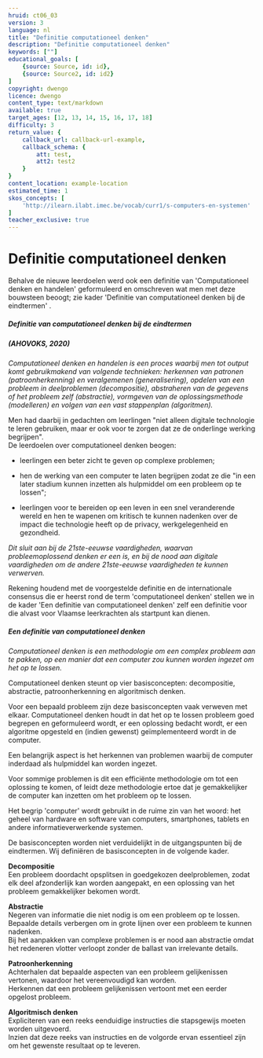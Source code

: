 ```yaml
---
hruid: ct06_03
version: 3
language: nl
title: "Definitie computationeel denken"
description: "Definitie computationeel denken"
keywords: [""]
educational_goals: [
    {source: Source, id: id}, 
    {source: Source2, id: id2}
]
copyright: dwengo
licence: dwengo
content_type: text/markdown
available: true
target_ages: [12, 13, 14, 15, 16, 17, 18]
difficulty: 3
return_value: {
    callback_url: callback-url-example,
    callback_schema: {
        att: test,
        att2: test2
    }
}
content_location: example-location
estimated_time: 1
skos_concepts: [
    'http://ilearn.ilabt.imec.be/vocab/curr1/s-computers-en-systemen'
]
teacher_exclusive: true
---
```


# Definitie computationeel denken

Behalve de nieuwe leerdoelen werd ook een definitie van 'Computationeel denken en handelen' geformuleerd en omschreven wat men met deze bouwsteen beoogt; zie kader 'Definitie van computationeel denken bij de eindtermen' . 

<div class="alert alert-box alert-secondary">
<strong><h5>Definitie van computationeel denken bij de eindtermen</h5></strong> 
<h5>(AHOVOKS, 2020)</h5> 

_Computationeel denken en handelen is een proces waarbij men tot output komt gebruikmakend van volgende technieken: herkennen van patronen (patroonherkenning) en veralgemenen (generalisering), opdelen van een probleem in deelproblemen (decompositie), abstraheren van de gegevens of het probleem zelf (abstractie), vormgeven van de oplossingsmethode (modelleren) en volgen van een vast stappenplan (algoritmen)._ 

Men had daarbij in gedachten om leerlingen "niet alleen digitale technologie te leren gebruiken, maar er ook voor te zorgen dat ze de onderlinge werking begrijpen".<br>
De leerdoelen over computationeel denken beogen: 
<ul><li>leerlingen een beter zicht te geven op complexe problemen;</li></ul>
<ul><li>hen de werking van een computer te laten begrijpen zodat ze die "in een later stadium kunnen inzetten als hulpmiddel om een probleem op te lossen";</li></ul>
<ul><li>leerlingen voor te bereiden op een leven in een snel veranderende wereld en hen te wapenen om kritisch te kunnen nadenken over de impact die technologie heeft op de privacy, werkgelegenheid en gezondheid.</li></ul>
    
<em> Dit sluit aan bij de 21ste-eeuwse vaardigheden, waarvan probleemoplossend denken er een is, en bij de nood aan digitale vaardigheden om de andere 21ste-eeuwse vaardigheden te kunnen verwerven.</em>    
</div> 

Rekening houdend met de voorgestelde definitie en de internationale consensus die er heerst rond de term 'computationeel denken' stellen we in de kader 'Een definitie van computationeel denken' zelf een definitie voor die alvast voor Vlaamse leerkrachten als startpunt kan dienen.<br>  

<div class="alert alert-box alert-success">
<strong><h5>Een definitie van computationeel denken</h5></strong> 
    
_Computationeel denken is een methodologie om een complex probleem aan te pakken, op een manier dat een computer zou kunnen worden ingezet om het op te lossen._    

Computationeel denken steunt op vier basisconcepten: decompositie, abstractie, patroonherkenning en algoritmisch denken.
    
Voor een bepaald probleem zijn deze basisconcepten vaak verweven met elkaar. Computationeel denken houdt in dat het op te lossen probleem goed begrepen en geformuleerd wordt, er een oplossing bedacht wordt, er een algoritme opgesteld en (indien gewenst) geïmplementeerd wordt in de computer.

Een belangrijk aspect is het herkennen van problemen waarbij de computer inderdaad als hulpmiddel kan worden ingezet.

Voor sommige problemen is dit een efficiënte methodologie om tot een oplossing te komen, of leidt deze methodologie ertoe dat je gemakkelijker de computer kan inzetten om het probleem op te lossen. 
    
Het begrip 'computer' wordt gebruikt in de ruime zin van het woord: het geheel van hardware en software van computers, smartphones, tablets en andere informatieverwerkende systemen. 
</div>
    
De basisconcepten worden niet verduidelijkt in de uitgangspunten bij de eindtermen. Wij definiëren de basisconcepten in de volgende kader.

<div class="alert alert-box alert-success">
<strong>Decompositie</strong><br> 
Een probleem doordacht opsplitsen in goedgekozen deelproblemen, zodat elk deel afzonderlijk kan worden aangepakt, en een oplossing van het probleem gemakkelijker bekomen wordt. 

<strong>Abstractie</strong><br>
Negeren van informatie die niet nodig is om een probleem op te lossen. Bepaalde details verbergen om in grote lijnen over een probleem te kunnen nadenken.<br> 
Bij het aanpakken van complexe problemen is er nood aan abstractie omdat het redeneren vlotter verloopt zonder de ballast van irrelevante details. 

<strong>Patroonherkenning</strong><br> 
Achterhalen dat bepaalde aspecten van een probleem gelijkenissen vertonen, waardoor het vereenvoudigd kan worden.<br> 
Herkennen dat een probleem gelijkenissen vertoont met een eerder opgelost probleem. 

<strong>Algoritmisch denken</strong><br> 
Expliciteren van een reeks eenduidige instructies die stapsgewijs moeten worden uitgevoerd.<br> 
Inzien dat deze reeks van instructies en de volgorde ervan essentieel zijn om het gewenste resultaat op te leveren.
</div> 
